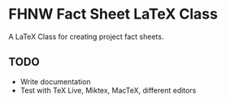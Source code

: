 FHNW Fact Sheet LaTeX Class
===========================

A LaTeX Class for creating project fact sheets.

TODO
----

- Write documentation
- Test with TeX Live, Miktex, MacTeX, different editors
